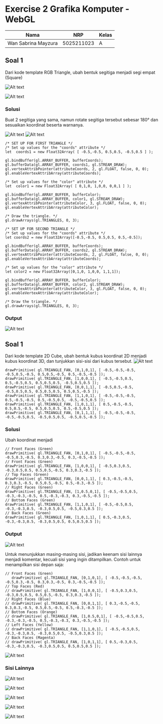 # Exercise 2 Grafika Komputer - WebGL
| Nama                   | NRP          |Kelas          |
|------------------------|--------------| --------------|
| Wan Sabrina Mayzura    | 5025211023   | A             |

## Soal 1
Dari kode template RGB Triangle, ubah bentuk segitiga menjadi segi empat (Square)

![Alt text](image.png) 

![Alt text](image-1.png)

### Solusi
Buat 2 segitiga yang sama, namun rotate segitiga tersebut sebesar 180° dan sesuaikan koordinat beserta warnanya.

![Alt text](image-11.png)
![Alt text](image-12.png)
```
/* SET UP FOR FIRST TRIANGLE */
/* Set up values for the "coords" attribute */
let  coords1 = new Float32Array( [ -0.5,-0.5, 0.5,0.5, -0.5,0.5 ] );
            
gl.bindBuffer(gl.ARRAY_BUFFER, bufferCoords);
gl.bufferData(gl.ARRAY_BUFFER, coords1, gl.STREAM_DRAW);
gl.vertexAttribPointer(attributeCoords, 2, gl.FLOAT, false, 0, 0);
gl.enableVertexAttribArray(attributeCoords); 
            
/* Set up values for the "color" attribute */
let  color1 = new Float32Array( [ 0,1,0, 1,0,0, 0,0,1 ] );
         
gl.bindBuffer(gl.ARRAY_BUFFER, bufferColor);
gl.bufferData(gl.ARRAY_BUFFER, color1, gl.STREAM_DRAW);
gl.vertexAttribPointer(attributeColor, 3, gl.FLOAT, false, 0, 0);
gl.enableVertexAttribArray(attributeColor); 
             
/* Draw the triangle. */
gl.drawArrays(gl.TRIANGLES, 0, 3);
         
/* SET UP FOR SECOND TRIANGLE */
/* Set up values for the "coords" attribute */
let coords2 = new Float32Array([-0.5,-0.5, 0.5,0.5, 0.5,-0.5]);
            
gl.bindBuffer(gl.ARRAY_BUFFER, bufferCoords);
gl.bufferData(gl.ARRAY_BUFFER, coords2, gl.STREAM_DRAW);
gl.vertexAttribPointer(attributeCoords, 2, gl.FLOAT, false, 0, 0);
gl.enableVertexAttribArray(attributeCoords); 
            
/* Set up values for the "color" attribute */
let color2 = new Float32Array([0,1,0, 1,0,0, 1,1,1]);
         
gl.bindBuffer(gl.ARRAY_BUFFER, bufferColor);
gl.bufferData(gl.ARRAY_BUFFER, color2, gl.STREAM_DRAW);
gl.vertexAttribPointer(attributeColor, 3, gl.FLOAT, false, 0, 0);
gl.enableVertexAttribArray(attributeColor); 
             
/* Draw the triangle. */
gl.drawArrays(gl.TRIANGLES, 0, 3);
```



### Output
![Alt text](image-2.png)

## Soal 1
Dari kode template 2D Cube, ubah bentuk kubus koordinat 2D menjadi kubus koordinat 3D, dan tunjukkan sisi-sisi dari kubus tersebut.
![Alt text](image-3.png)

```
drawPrimitive( gl.TRIANGLE_FAN, [0,1,0,1], [ -0.5,-0.5,-0.5, -0.5,0.5,-0.5, 0.5,0.5,-0.5, 0.5,-0.5,-0.5 ]);
drawPrimitive( gl.TRIANGLE_FAN, [1,0,0,1], [ -0.5,-0.5,0.5, 0.5,-0.5,0.5, 0.5,0.5,0.5, -0.5,0.5,0.5 ]);
drawPrimitive( gl.TRIANGLE_FAN, [0,0,1,1], [ -0.5,0.5,-0.5, -0.5,0.5,0.5, 0.5,0.5,0.5, 0.5,0.5,-0.5 ]);
drawPrimitive( gl.TRIANGLE_FAN, [1,1,0,1], [ -0.5,-0.5,-0.5, 0.5,-0.5,-0.5, 0.5,-0.5,0.5, -0.5,-0.5,0.5 ]);
drawPrimitive( gl.TRIANGLE_FAN, [1,0,1,1], [ 0.5,-0.5,-0.5, 0.5,0.5,-0.5, 0.5,0.5,0.5, 0.5,-0.5,0.5 ]);
drawPrimitive( gl.TRIANGLE_FAN, [0,1,1,1], [ -0.5,-0.5,-0.5, -0.5,-0.5,0.5, -0.5,0.5,0.5, -0.5,0.5,-0.5 ]);
```

### Solusi
Ubah koordinat menjadi 

```
// Front Faces (Green)
drawPrimitive( gl.TRIANGLE_FAN, [0,1,0,1], [ -0.5,-0.5,-0.5, -0.5,0.3,-0.5, 0.3,0.3,-0.5, 0.3,-0.5,-0.5 ]);
// Front Faces (Green)
drawPrimitive( gl.TRIANGLE_FAN, [1,0,0,1], [ -0.5,0.3,0.5, -0.3,0.5,0.5, 0.5,0.5,-0.5, 0.3,0.3,-0.5 ]);
// Top Faces (Green)
drawPrimitive( gl.TRIANGLE_FAN, [0,0,1,1], [ 0.3,-0.5,-0.5, 0.3,0.3,-0.5, 0.5,0.5,-0.5, 0.5,-0.3,-0.5 ]);
// Right Faces (Green)
drawPrimitive( gl.TRIANGLE_FAN, [1,0.5,0,1], [ -0.5,-0.5,0.5, -0.3,-0.3,-0.5, 0.5,-0.3,-0.3, 0.3,-0.5,-0.5 ]);
// Bottom Faces (Green)
drawPrimitive( gl.TRIANGLE_FAN, [1,1,0,1], [ -0.5,-0.5,0.5, -0.3,-0.3,0.5, -0.3,0.5,0.5, -0.5,0.3,0.5 ]);
// Back Faces (Green)
drawPrimitive( gl.TRIANGLE_FAN, [1,0,1,1], [ 0.5,-0.3,0.5, -0.3,-0.3,0.5, -0.3,0.5,0.5, 0.5,0.5,0.5 ]);
```

### Output
![Alt text](image-4.png)

Untuk menunjukkan masing-masing sisi, jadikan keenam sisi lainnya menjadi komentar, kecuali sisi yang ingin ditampilkan. Contoh untuk menampilkan sisi depan saja:
```
// Front Faces (Green)
   drawPrimitive( gl.TRIANGLE_FAN, [0,1,0,1], [ -0.5,-0.5,-0.5, -0.5,0.3,-0.5, 0.3,0.3,-0.5, 0.3,-0.5,-0.5 ]);
// Top Faces (Red)
// drawPrimitive( gl.TRIANGLE_FAN, [1,0,0,1], [ -0.5,0.3,0.5, -0.3,0.5,0.5, 0.5,0.5,-0.5, 0.3,0.3,-0.5 ]);
// Right Faces (Blue)
// drawPrimitive( gl.TRIANGLE_FAN, [0,0,1,1], [ 0.3,-0.5,-0.5, 0.3,0.3,-0.5, 0.5,0.5,-0.5, 0.5,-0.3,-0.5 ]);
// Bottom Faces (Orange)
// drawPrimitive( gl.TRIANGLE_FAN, [1,0.5,0,1], [ -0.5,-0.5,0.5, -0.3,-0.3,-0.5, 0.5,-0.3,-0.3, 0.3,-0.5,-0.5 ]);
// Left Faces (Yellow)
// drawPrimitive( gl.TRIANGLE_FAN, [1,1,0,1], [ -0.5,-0.5,0.5, -0.3,-0.3,0.5, -0.3,0.5,0.5, -0.5,0.3,0.5 ]);
// Back Faces (Magenta)
// drawPrimitive( gl.TRIANGLE_FAN, [1,0,1,1], [ 0.5,-0.3,0.5, -0.3,-0.3,0.5, -0.3,0.5,0.5, 0.5,0.5,0.5 ]);
```

![Alt text](image-5.png)

### Sisi Lainnya
![Alt text](image-6.png)

![Alt text](image-7.png)

![Alt text](image-8.png)

![Alt text](image-9.png)

![Alt text](image-10.png)
